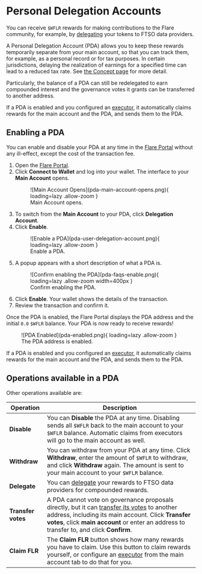 # Personal Delegation Accounts

You can receive `$WFLR` rewards for making contributions to the Flare community, for example, by [delegating](../tech/ftso.md#delegation) your tokens to FTSO data providers.

A Personal Delegation Account (PDA) allows you to keep these rewards temporarily separate from your main account, so that you can track them, for example, as a personal record or for tax purposes.
In certain jurisdictions, delaying the realization of earnings for a specified time can lead to a reduced tax rate.
See [the Concept page](../tech/personal-delegation-account.md) for more detail.

Particularly, the balance of a PDA can still be redelegated to earn compounded interest and the governance votes it grants can be transferred to another address.

If a PDA is enabled and you configured an [executor](../tech/automatic-claiming.md), it automatically claims rewards for the main account and the PDA, and sends them to the PDA.

## Enabling a PDA

You can enable and disable your PDA at any time in the [Flare Portal](https://portal.flare.network/) without any ill-effect, except the cost of the transaction fee.

1. Open the [Flare Portal](https://portal.flare.network/).
2. Click **Connect to Wallet** and log into your wallet.
   The interface to your **Main Account** opens.
    <figure markdown>
    ![Main Account Opens](pda-main-account-opens.png){ loading=lazy .allow-zoom }
    <figcaption>Main Account opens.</figcaption>
    </figure>
3. To switch from the **Main Account** to your PDA, click **Delegation Account**.
4. Click **Enable**.
    <figure markdown>
    ![Enable a PDA](pda-user-delegation-account.png){ loading=lazy .allow-zoom }
    <figcaption>Enable a PDA.</figcaption>
    </figure>
5. A popup appears with a short description of what a PDA is.
    <figure markdown>
    ![Confirm enabling the PDA](pda-faqs-enable.png){ loading=lazy .allow-zoom width=400px }
    <figcaption>Confirm enabling the PDA.</figcaption>
    </figure>
6. Click **Enable**.
   Your wallet shows the details of the transaction.
7. Review the transaction and confirm it.

Once the PDA is enabled, the Flare Portal displays the PDA address and the initial `0.0` `$WFLR` balance.
Your PDA is now ready to receive rewards!
<figure markdown>
![PDA Enabled](pda-enabled.png){ loading=lazy .allow-zoom }
<figcaption>The PDA address is enabled.</figcaption>
</figure>

If a PDA is enabled and you configured an [executor](../tech/automatic-claiming.md), it automatically claims rewards for the main account and the PDA, and sends them to the PDA.

## Operations available in a PDA

Other operations available are:

| Operation     | Description            |
| ------------- | ---------------------- |
| **Disable**   | You can **Disable** the PDA at any time. Disabling sends all `$WFLR` back to the main account to your `$WFLR` balance. Automatic claims from executors will go to the main account as well. |
| **Withdraw**  | You can withdraw from your PDA at any time. Click **Withdraw**, enter the amount of `$WFLR` to withdraw, and click **Withdraw** again. The amount is sent to your main account to your `$WFLR` balance. |
| **Delegate**  | You can [delegate](../tech/personal-delegation-account.md) your rewards to FTSO data providers for compounded rewards. |
| **Transfer votes**  | A PDA cannot vote on governance proposals directly, but it can [transfer its votes](../tech/governance.md#vote-transfer) to another address, including its main account. Click **Transfer votes**, click **main account** or enter an address to transfer to, and click **Confirm**. |
| **Claim FLR** | The **Claim FLR** button shows how many rewards you have to claim. Use this button to claim rewards yourself, or configure an [executor](../tech/automatic-claiming.md) from the main account tab to do that for you. |

